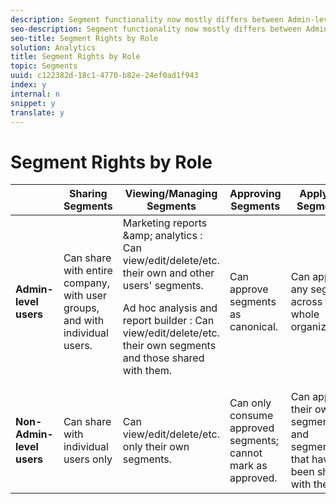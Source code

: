 ```yaml
---
description: Segment functionality now mostly differs between Admin-level users and non-Admins.
seo-description: Segment functionality now mostly differs between Admin-level users and non-Admins.
seo-title: Segment Rights by Role
solution: Analytics
title: Segment Rights by Role
topic: Segments
uuid: c122382d-18c1-4770-b82e-24ef0ad1f943
index: y
internal: n
snippet: y
translate: y
---
```


# Segment Rights by Role


<table id="table_13F72FD90C964B86BD4B51E6F51ED292"> 
 <thead> 
  <tr> 
   <th colname="col1" class="entry"></th> 
   <th colname="col2" class="entry"> Sharing Segments </th> 
   <th colname="col3" class="entry"> Viewing/Managing Segments </th> 
   <th colname="col4" class="entry"> Approving Segments </th> 
   <th colname="col5" class="entry"> Applying Segments </th> 
  </tr> 
 </thead>
 <tbody> 
  <tr> 
   <td colname="col1"> <b>Admin-level users</b> </td> 
   <td colname="col2"> Can share with entire company, with user groups, and with individual users. </td> 
   <td colname="col3"> <span class="keyword"> Marketing reports &amp;amp; analytics </span>: Can view/edit/delete/etc. their own and other users' segments. <p> <span class="keyword"> Ad hoc analysis </span> and <span class="keyword"> report builder </span>: Can view/edit/delete/etc. their own segments and those shared with them. </p> </td> 
   <td colname="col4"> Can approve segments as canonical. </td> 
   <td colname="col5"> Can apply any segment across the whole organization. </td> 
  </tr> 
  <tr> 
   <td colname="col1"> <b>Non-Admin-level users</b> </td> 
   <td colname="col2"> Can share with individual users only </td> 
   <td colname="col3"> Can view/edit/delete/etc. only their own segments. </td> 
   <td colname="col4"> Can only consume approved segments; cannot mark as approved. </td> 
   <td colname="col5"> Can apply their own segments and segments that have been shared with them. </td> 
  </tr> 
 </tbody> 
</table>

